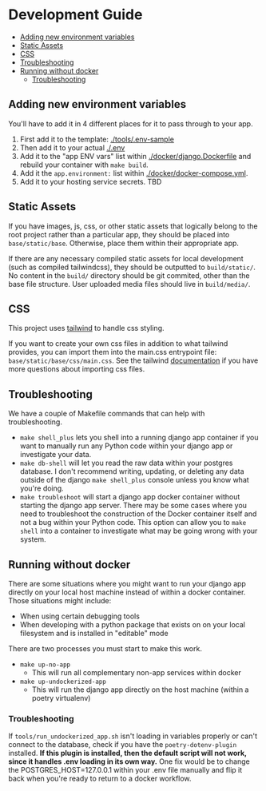 # Development Guide

- [Adding new environment variables](#adding-new-environment-variables)
- [Static Assets](#static-assets)
- [CSS](#css)
- [Troubleshooting](#troubleshooting)
- [Running without docker](#running-without-docker)
  - [Troubleshooting](#troubleshooting-1)

## Adding new environment variables
You'll have to add it in 4 different places for it to pass through to your app.
1. First add it to the template: [./tools/.env-sample](./tools/.env-sample)
2. Then add it to your actual [./.env](./.env)
3. Add it to the "app ENV vars" list within [./docker/django.Dockerfile](./docker/django.Dockerfile) and rebuild your container with `make build`.
4. Add it the `app.environment:` list within [./docker/docker-compose.yml](./docker/docker-compose.yml).
5. Add it to your hosting service secrets. TBD

## Static Assets

If you have images, js, css, or other static assets that logically belong to the root project rather than a particular app, they should be placed into `base/static/base`. Otherwise, place them within their appropriate app.

If there are any necessary compiled static assets for local development (such as compiled tailwindcss), they should be outputted to `build/static/`. No content in the `build/` directory should be git commited, other than the base file structure. User uploaded media files should live in `build/media/`.

## CSS

This project uses [tailwind](https://tailwindcss.com/) to handle css styling.

If you want to create your own css files in addition to what tailwind provides, you can import them into the main.css entrypoint file:
`base/static/base/css/main.css`. See the tailwind [documentation](https://tailwindcss.com/docs/using-with-preprocessors#build-time-imports) if you have more questions about importing css files.

## Troubleshooting

We have a couple of Makefile commands that can help with troubleshooting.

- `make shell_plus` lets you shell into a running django app container if you want to manually run any Python code within your django app or investigate your data.
- `make db-shell` will let you read the raw data within your postgres database. I don't recommend writing, updating, or deleting any data outside of the django `make shell_plus` console unless you know what you're doing.
- `make troubleshoot` will start a django app docker container without starting the django app server. There may be some cases where you need to troubleshoot the construction of the Docker container itself and not a bug within your Python code. This option can allow you to `make shell` into a container to investigate what may be going wrong with your system.

## Running without docker

There are some situations where you might want to run your django app directly on your local host machine instead of within a docker container. Those situations might include:
- When using certain debugging tools
- When developing with a python package that exists on on your local filesystem and is installed in "editable" mode

There are two processes you must start to make this work.

- `make up-no-app`
  - This will run all complementary non-app services within docker
- `make up-undockerized-app`
  - This will run the django app directly on the host machine (within a poetry virtualenv)

### Troubleshooting

If `tools/run_undockerized_app.sh` isn't loading in variables properly or can't connect to the database, check if you have the `poetry-dotenv-plugin` installed. **If this plugin is installed, then the default script will not work, since it handles .env loading in its own way.** One fix would be to change the POSTGRES_HOST=127.0.0.1 within your .env file manually and flip it back when you're ready to return to a docker workflow.

